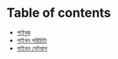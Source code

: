 # Table of contents

* [পাইবুক](README.md)
* [পাইথন পরিচিতি](introduction.md)
* [পাইথন সেটআপ](readme-1.md)

